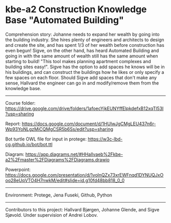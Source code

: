 # kbe-a2 Construction Knowledge Base "Automated Building"

Comprehension story: 
Johanne needs to expand her wealth by going into the building industry. She hires plenty of engineers and architects to design and create the site, and has spent 1/3 of her wealth before construction has even begun!
Sigve, on the other hand, has heard Automated Building and going in with the same amount of wealth still has the same amount when starting to build! "This tool makes planning apartment complexes and building sites easy!". Sigve has the option to add spaces he knows will be in his buildings, and can construct the buildings how he likes or only specify a few spaces on each floor. 
Should Sigve add spaces that don't make any sense, Hallvard the engineer can go in and modify/remove them from the knowledge base. 

---

Course folder: https://drive.google.com/drive/folders/1afoecYjkEUNYffElpkdefxB12xqTl53I?usp=sharing

Report: https://docs.google.com/document/d/1HUIwJgCMgLEU437n6r-Wp93YoNLgzMiCQMgCSR5b6Ss/edit?usp=sharing

Bot turtle OWL file for input in protege: https://w3c-lbd-cg.github.io/bot/bot.ttl

Diagram: https://app.diagrams.net/#HHallvaeb%2Fkbe-a2%2Fmaster%2FDiagrams%2FDiagrams.drawio

Powerpoint: https://docs.google.com/presentation/d/1volnQZx73xrEWFnqd1DYNUQJxOoo28eUqVTO4H7nwkM/edit#slide=id.g10fd48bb818_0_0

---

Environment:
Protege, Jena Fuseki, Github, Python

--- 

Contributors to this project: Hallvard Bjørgen, Johanne Glende, and Sigve Sjøvold. Under supervision of Andrei Lobov.
